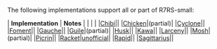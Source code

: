 The following implementations support all or part of R7RS-small:

| **Implementation** | **Notes** |
| | |
|[Chibi](https://github.com/ashinn/chibi-scheme)||
|[Chicken](https://www.call-cc.org/)|(partial)|
|[Cyclone](http://justinethier.github.io/cyclone/)||
|[Foment](https://github.com/leftmike/foment)||
|[Gauche](http://practical-scheme.net/gauche/)||
|[Guile](https://www.gnu.org/software/guile/)|(partial)|
|[Husk](https://github.com/justinethier/husk-scheme)||
|[Kawa](https://www.gnu.org/software/kawa/index.html)||
|[Larceny](http://larcenists.org/)||
|[Mosh](http://mosh.monaos.org/files/doc/text/About-txt.html)|(partial)|
|[Picrin](https://github.com/picrin-scheme/picrin)||
|[Racket](http://racket-lang.org/)|[unofficial](https://github.com/lexi-lambda/racket-r7rs)|
|[Rapid](https://gitlab.com/nieper/rapid-scheme)||
|[Sagittarius](https://bitbucket.org/ktakashi/sagittarius-scheme/wiki/Home)||

